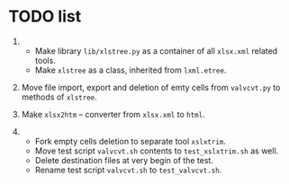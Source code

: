 TODO list
=========

1.  * Make library `lib/xlstree.py` as a container of all `xlsx.xml` related tools.
    * Make `xlstree` as a class, inherited from `lxml.etree`.

1. Move file import, export and deletion of emty cells from `valvcvt.py` to methods of `xlstree`.

1. Make `xlsx2htm` &ndash; converter from `xlsx.xml` to `html`.

1.  * Fork empty cells deletion to separate tool `xslxtrim`.
    * Move test script `valvcvt.sh` contents to `test_xslxtrim.sh` as well.
    * Delete destination files at very begin of the test.
    * Rename test script `valvcvt.sh` to `test_valvcvt.sh`.
